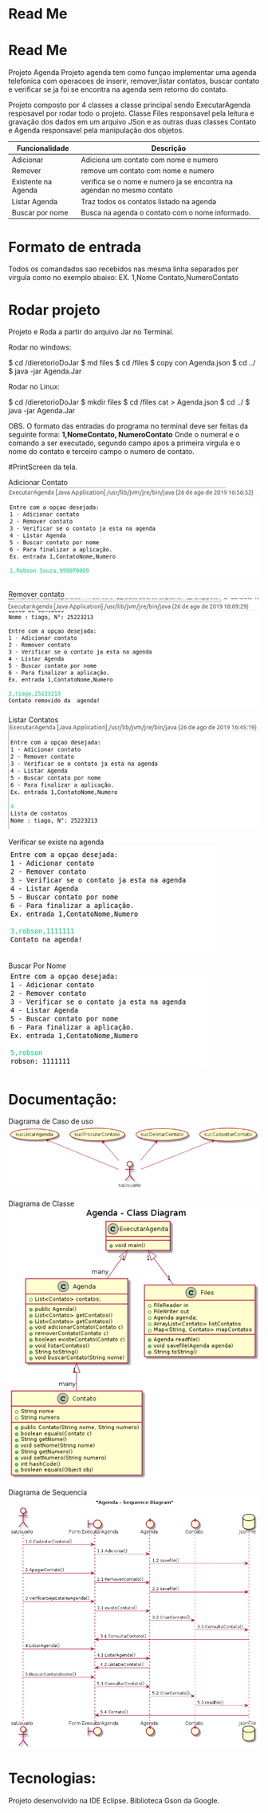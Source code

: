 # Read Me
# Read Me

Projeto Agenda
Projeto agenda tem como funçao implementar uma agenda telefonica com operacoes de inserir, remover,listar contatos, buscar contato e  verificar se ja foi se encontra na agenda sem retorno do contato.

Projeto composto por 4 classes a classe principal sendo ExecutarAgenda resposavel por rodar todo o projeto. Classe Files responsavel pela leitura e gravação dos dados em um arquivo JSon e as outras duas classes Contato e Agenda responsavel pela manipulação dos objetos.

| Funcionalidade| Descrição |
| ------ | ------ |
| Adicionar | Adiciona um contato com nome e numero|
|Remover| remove um contato com nome e numero |
| Existente  na Agenda | verifica se o nome e numero ja se encontra na agendan no mesmo contato |
| Listar Agenda | Traz todos os contatos listado na agenda |
| Buscar por nome | Busca na agenda o contato com o nome informado. |
# Formato de entrada

Todos os comandados sao recebidos nas mesma linha separados por virgula como no exemplo abaixo:
EX. 1,Nome Contato,NumeroContato

# Rodar projeto

Projeto e Roda a partir do arquivo Jar no Terminal.

Rodar no windows:

$ cd /dieretorioDoJar
$ md files
$ cd /files
$ copy con Agenda.json
$ cd ../
$ java -jar Agenda.Jar

Rodar no Linux:

$ cd /dieretorioDoJar
$ mkdir files
$ cd /files
cat > Agenda.json
$ cd ../
$ java -jar Agenda.Jar

OBS. O formato das entradas do programa no terminal deve ser feitas da seguinte forma:
    **1,NomeContato, NumeroContato**
Onde o numeral e o comando a ser executado, segundo campo apos a primeira virgula e o nome do contato e terceiro campo o numero de contato.

#PrintScreen da tela.

Adicionar Contato
![Adicionar Contato](img/adicionarContato.png)

Remover contato
![Remover contato](img/removerContato.png)

Listar Contatos
![Listar Contatos](img/listarContato.png) 

Verificar se existe na agenda
![Verificar Se Existe Na Agenda](img/verificarSeExiste.png) 

Buscar Por Nome
![buscarPorNome](img/buscarPorNome.png) 


# Documentação:
 Diagrama de Caso de uso
![ Diagrama de Caso de uso](img/UseCase.png) 

 Diagrama de Classe
![ Diagrama de Classe](img/ClassDiagram.png) 

 Diagrama de Sequencia
![ Diagrama de Sequencia](img/SequenceDiagram.png) 

# Tecnologias:

Projeto desenvolvido na IDE Eclipse.
Biblioteca Gson da Google.
